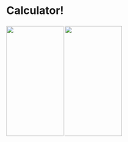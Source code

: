 # Calculator!

<img src="https://user-images.githubusercontent.com/84254470/224489197-cadd7e08-bd2f-49a1-bbab-38c4ebe3efe9.png" vspace="5" align= "left" height="290" width="150">
<img src="https://user-images.githubusercontent.com/84254470/224489199-d59203b3-067c-47d9-901e-5adb5c1d4530.png" vspace="5" align= "left" height="290" width="150">
